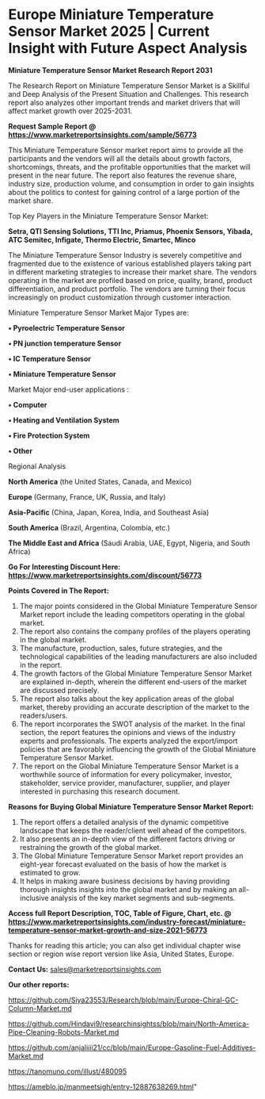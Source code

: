 # Europe Miniature Temperature Sensor Market 2025 | Current Insight with Future Aspect Analysis

<strong>Miniature Temperature Sensor Market Research Report 2031</strong>

The Research Report on Miniature Temperature Sensor Market is a Skillful and Deep Analysis of the Present Situation and Challenges. This research report also analyzes other important trends and market drivers that will affect market growth over 2025-2031.

<strong>Request Sample Report @ <a href=https://www.marketreportsinsights.com/sample/56773>https://www.marketreportsinsights.com/sample/56773</a></strong>

This Miniature Temperature Sensor market report aims to provide all the participants and the vendors will all the details about growth factors, shortcomings, threats, and the profitable opportunities that the market will present in the near future. The report also features the revenue share, industry size, production volume, and consumption in order to gain insights about the politics to contest for gaining control of a large portion of the market share.

Top Key Players in the Miniature Temperature Sensor Market:

<strong>Setra, QTI Sensing Solutions, TTI Inc, Priamus, Phoenix Sensors, Yibada, ATC Semitec, Infigate, Thermo Electric, Smartec, Minco</strong>

The Miniature Temperature Sensor Industry is severely competitive and fragmented due to the existence of various established players taking part in different marketing strategies to increase their market share. The vendors operating in the market are profiled based on price, quality, brand, product differentiation, and product portfolio. The vendors are turning their focus increasingly on product customization through customer interaction.

Miniature Temperature Sensor Market Major Types are:

<strong>• Pyroelectric Temperature Sensor

• PN junction temperature Sensor

• IC Temperature Sensor

• Miniature Temperature Sensor</strong>

Market Major end-user applications :

<strong>• Computer

• Heating and Ventilation System

• Fire Protection System

• Other</strong>

Regional Analysis

</u><strong><b>North America</b></strong> (the United States, Canada, and Mexico)

<strong><b>Europe </b></strong>(Germany, France, UK, Russia, and Italy)

<strong><b>Asia-Pacific</b></strong> (China, Japan, Korea, India, and Southeast Asia)

<strong><b>South America</b></strong> (Brazil, Argentina, Colombia, etc.)

<strong><b>The Middle East and Africa</b></strong> (Saudi Arabia, UAE, Egypt, Nigeria, and South Africa)

<strong>Go For Interesting Discount Here: <a href=https://www.marketreportsinsights.com/discount/56773>https://www.marketreportsinsights.com/discount/56773</a></strong>

<strong>Points Covered in The Report:</strong>
<ol>
  <li>The major points considered in the Global Miniature Temperature Sensor Market report include the leading competitors operating in the global market.</li>
  <li>The report also contains the company profiles of the players operating in the global market.</li>
  <li>The manufacture, production, sales, future strategies, and the technological capabilities of the leading manufacturers are also included in the report.</li>
  <li>The growth factors of the Global Miniature Temperature Sensor Market are explained in-depth, wherein the different end-users of the market are discussed precisely.</li>
  <li>The report also talks about the key application areas of the global market, thereby providing an accurate description of the market to the readers/users.</li>
  <li>The report incorporates the SWOT analysis of the market. In the final section, the report features the opinions and views of the industry experts and professionals. The experts analyzed the export/import policies that are favorably influencing the growth of the Global Miniature Temperature Sensor Market.</li>
  <li>The report on the Global Miniature Temperature Sensor Market is a worthwhile source of information for every policymaker, investor, stakeholder, service provider, manufacturer, supplier, and player interested in purchasing this research document.</li>
</ol>
<strong>Reasons for Buying Global Miniature Temperature Sensor Market Report:</strong>

<ol>
  <li>The report offers a detailed analysis of the dynamic competitive landscape that keeps the reader/client well ahead of the competitors.</li>
  <li>It also presents an in-depth view of the different factors driving or restraining the growth of the global market.</li>
  <li>The Global Miniature Temperature Sensor Market report provides an eight-year forecast evaluated on the basis of how the market is estimated to grow.</li>
  <li>It helps in making aware business decisions by having providing thorough insights insights into the global market and by making an all-inclusive analysis of the key market segments and sub-segments.</li>
</ol>
<strong>Access full Report Description, TOC, Table of Figure, Chart, etc. @ <a href=https://www.marketreportsinsights.com/industry-forecast/miniature-temperature-sensor-market-growth-and-size-2021-56773>https://www.marketreportsinsights.com/industry-forecast/miniature-temperature-sensor-market-growth-and-size-2021-56773</a></strong>


Thanks for reading this article; you can also get individual chapter wise section or region wise report version like Asia, United States, Europe.

<strong>Contact Us:</strong>
sales@marketreportsinsights.com

<strong>Our other reports:</strong>

<a href=https://github.com/Siya23553/Research/blob/main/Europe-Chiral-GC-Column-Market.md>https://github.com/Siya23553/Research/blob/main/Europe-Chiral-GC-Column-Market.md</a>

<a href=https://github.com/Hindavi9/researchinsightss/blob/main/North-America-Pipe-Cleaning-Robots-Market.md>https://github.com/Hindavi9/researchinsightss/blob/main/North-America-Pipe-Cleaning-Robots-Market.md</a>

<a href=https://github.com/anjaliiii21/cc/blob/main/Europe-Gasoline-Fuel-Additives-Market.md>https://github.com/anjaliiii21/cc/blob/main/Europe-Gasoline-Fuel-Additives-Market.md</a>

<a href=https://tanomuno.com/illust/480095>https://tanomuno.com/illust/480095</a>

<a href=https://ameblo.jp/manmeetsigh/entry-12887638269.html>https://ameblo.jp/manmeetsigh/entry-12887638269.html</a>"
